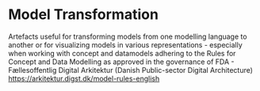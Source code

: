# Model Transformation
Artefacts useful for transforming models from one modelling language to another or for visualizing models in various representations - especially when working with concept and datamodels adhering to the Rules for Concept and Data Modelling as approved in the governance of FDA - Fællesoffentlig Digital Arkitektur (Danish Public-sector Digital Architecture) https://arkitektur.digst.dk/model-rules-english
